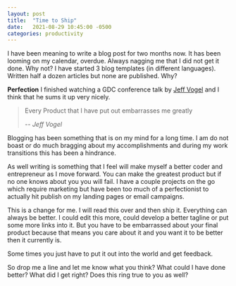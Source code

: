 ```yaml
---
layout: post
title:  "Time to Ship"
date:   2021-08-29 10:45:00 -0500
categories: productivity
---
```



I have been meaning to write a blog post for two months now.  It has been looming on my calendar, overdue.  Always nagging me that I did not get it done.  Why not? I have started 3 blog templates (in different languages). Written half a dozen articles but none are published. Why?

**Perfection**  I finished watching a GDC conference talk by  [Jeff Vogel](https://www.youtube.com/watch?v=stxVBJem3Rs) and I think that he sums it up very nicely.

> Every Product that I have put out embarrasses me greatly
>
> -- <cite>Jeff Vogel</cite>

Blogging has been something that is on my mind for a long time.   I am do not boast or do much bragging about my accomplishments and during my work transitions this has been a hindrance.

As well writing is something that I feel will make myself a better coder and entrepreneur as I move forward.  You can make the greatest product but if no one knows about you you will fail.  I have a couple projects on the go which require marketing but have been too much of a perfectionist to actually hit publish on my landing pages or email campaigns.

This is a change for me.  I will read this over and then ship it.   Everything can always be better.  I could edit this more, could develop a better tagline or put some more links into it.  But you have to be embarrassed about your final product because that means you care about it and you want it to be better then it currently is.

Some times you just have to put it out into the world and get feedback.

So drop me a line and let me know what you think?  What could I have done better? What did I get right? Does this ring true to you as well?
 